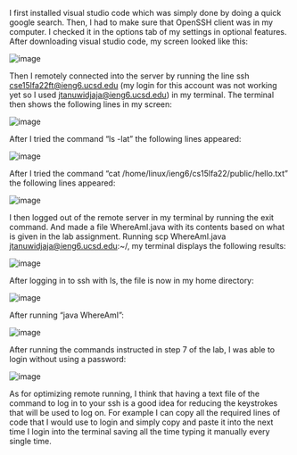 I first installed visual studio code which was simply done by doing a quick google search. Then, I had to make sure that OpenSSH client was in my computer. I checked it in the options tab of my settings in optional features. After downloading visual studio code, my screen looked like this:

![image](https://user-images.githubusercontent.com/114322700/193188151-ea9ad428-726d-4b63-b8a8-29a668f0e1a3.png)

Then I remotely connected into the server by running the line ssh cse15lfa22ft@ieng6.ucsd.edu (my login for this account was not working yet so I used jtanuwidjaja@ieng6.ucsd.edu) in my terminal. The terminal then shows the following lines in my screen:

![image](https://user-images.githubusercontent.com/114322700/193188178-a862e1d7-e484-44df-add1-e8d73f4042ce.png)

After I tried the command “ls -lat” the following lines appeared:

![image](https://user-images.githubusercontent.com/114322700/193188209-d418839c-0e29-4cf8-99cc-0bcd9fdb7d54.png)

After I tried the command “cat /home/linux/ieng6/cs15lfa22/public/hello.txt” the following lines appeared:

![image](https://user-images.githubusercontent.com/114322700/193188244-81990d0b-d3f9-4f30-9d1e-dbfad9356ab5.png)

I then logged out of the remote server in my terminal by running the exit command. And made a file WhereAmI.java with its contents based on what is given in the lab assignment. Running scp WhereAmI.java jtanuwidjaja@ieng6.ucsd.edu:~/, my terminal displays the following results:

![image](https://user-images.githubusercontent.com/114322700/193188270-2d84b01c-aa3a-4ea4-b229-9cfa6f7c7ce7.png)

After logging in to ssh with ls, the file is now in my home directory:

![image](https://user-images.githubusercontent.com/114322700/193188297-0e0aa342-7894-4b5b-bbbe-71da762f9848.png)

After running “java WhereAmI”:

![image](https://user-images.githubusercontent.com/114322700/193188316-b60248f1-ad64-44c7-9a2e-641cbeb186b2.png)

After running the commands instructed in step 7 of the lab, I was able to login without using a password:

![image](https://user-images.githubusercontent.com/114322700/193188330-65b95f6d-40c3-41df-bfbd-03875e421592.png)

As for optimizing remote running, I think that having a text file of the command to log in to your ssh is a good idea for reducing the keystrokes that will be used to log on. For example I can copy all the required lines of code that I would use to login and simply copy and paste it into the next time I login into the terminal saving all the time typing it manually every single time.
